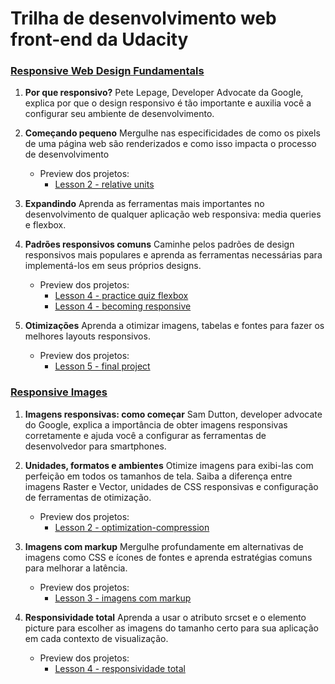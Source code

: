 Trilha de desenvolvimento web front-end da Udacity
======

### [Responsive Web Design Fundamentals](https://br.udacity.com/course/responsive-web-design-fundamentals--ud893) ###  
1. **Por que responsivo?** Pete Lepage, Developer Advocate da Google, explica por que o design responsivo é tão importante e auxilia você a configurar seu ambiente de
desenvolvimento.
2. **Começando pequeno**  Mergulhe nas especificidades de como os pixels de uma página web são
renderizados e como isso impacta o processo de desenvolvimento
    - Preview dos projetos:
      - [Lesson 2 - relative units](https://htmlpreview.github.io/?https://github.com/Luana-Menezes/Front-end-web-developer-course/blob/master/responsive%20web%20design%20fundamentals/Lesson%202%20-%20relative%20units/index.html)

3. **Expandindo**  Aprenda as ferramentas mais importantes no desenvolvimento de
qualquer aplicação web responsiva: media queries e flexbox.
4. **Padrões responsivos comuns**  Caminhe pelos padrões de design responsivos mais populares e aprenda
as ferramentas necessárias para implementá-los em seus próprios
designs.
    - Preview dos projetos:
      - [Lesson 4 - practice quiz flexbox](https://htmlpreview.github.io/?https://github.com/Luana-Menezes/Front-end-web-developer-course/blob/master/responsive%20web%20design%20fundamentals/Lesson%204%20-%20practice%20quiz%20flexbox/pattern-mostly-fluid-quiz-blankcss.html)
      - [Lesson 4 - becoming responsive](https://htmlpreview.github.io/?https://github.com/Luana-Menezes/Front-end-web-developer-course/blob/master/responsive%20web%20design%20fundamentals/Lesson%204%20-%20%20becoming%20responsive/index.html)
  
5. **Otimizações**  Aprenda a otimizar imagens, tabelas e fontes para fazer os melhores
layouts responsivos.
    - Preview dos projetos:
      - [Lesson 5 - final project](https://htmlpreview.github.io/?https://github.com/Luana-Menezes/Front-end-web-developer-course/blob/master/responsive%20web%20design%20fundamentals/Lesson%205%20%20-%20final%20project/index.html)


### [Responsive Images](https://br.udacity.com/course/responsive-images--ud882) ###  
1. **Imagens responsivas: como começar** Sam Dutton, developer advocate do Google, explica a importância de obter
imagens responsivas corretamente e ajuda você a configurar as ferramentas de desenvolvedor para smartphones.

2. **Unidades, formatos e ambientes** Otimize imagens para exibi-las com perfeição em todos os tamanhos de
tela. Saiba a diferença entre imagens Raster e Vector, unidades de CSS responsivas e configuração de ferramentas de otimização.
    - Preview dos projetos:
      - [Lesson 2 - optimization-compression ](https://htmlpreview.github.io/?https://github.com/Luana-Menezes/udacity-front-end-web-developer-course/blob/master/responsive%20images/Lesson%202%20-%20optimization-compression/index.html)

3. **Imagens com markup**  Mergulhe profundamente em alternativas de imagens como CSS e ícones
de fontes e aprenda estratégias comuns para melhorar a latência.
    - Preview dos projetos:
      - [Lesson 3 - imagens com markup](https://htmlpreview.github.io/?https://github.com/Luana-Menezes/udacity-front-end-web-developer-course/blob/master/responsive%20images/Lesson%203%20-%20imagens%20com%20markup/index.html)

4. **Responsividade total**  Aprenda a usar o atributo srcset e o elemento picture para escolher as
imagens do tamanho certo para sua aplicação em cada contexto de
visualização.
    - Preview dos projetos:
      - [Lesson 4 - responsividade total](https://htmlpreview.github.io/?https://github.com/Luana-Menezes/udacity-front-end-web-developer-course/blob/master/responsive%20images/Lesson%204%20-%20responsividade%20total/index.html)
     
